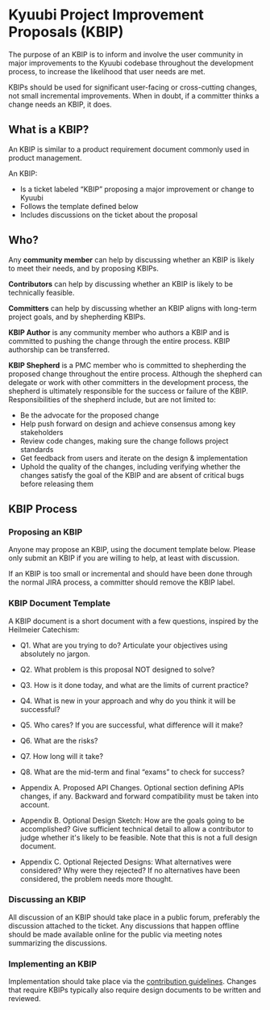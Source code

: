 # Kyuubi Project Improvement Proposals (KBIP)

The purpose of an KBIP is to inform and involve the user community in major improvements to the Kyuubi codebase throughout the development process, to increase the likelihood that user needs are met.

KBIPs should be used for significant user-facing or cross-cutting changes, not small incremental improvements. When in doubt, if a committer thinks a change needs an KBIP, it does.

## What is a KBIP?

An KBIP is similar to a product requirement document commonly used in product management.

An KBIP:

- Is a ticket labeled “KBIP” proposing a major improvement or change to Kyuubi
- Follows the template defined below
- Includes discussions on the ticket about the proposal

## Who?

Any **community member** can help by discussing whether an KBIP is likely to meet their needs, and by proposing KBIPs.

**Contributors** can help by discussing whether an KBIP is likely to be technically feasible.

**Committers** can help by discussing whether an KBIP aligns with long-term project goals, and by shepherding KBIPs.

**KBIP Author** is any community member who authors a KBIP and is committed to pushing the change through the entire process. KBIP authorship can be transferred.

**KBIP Shepherd** is a PMC member who is committed to shepherding the proposed change throughout the entire process. Although the shepherd can delegate or work with other committers in the development process, the shepherd is ultimately responsible for the success or failure of the KBIP. Responsibilities of the shepherd include, but are not limited to:

- Be the advocate for the proposed change
- Help push forward on design and achieve consensus among key stakeholders
- Review code changes, making sure the change follows project standards
- Get feedback from users and iterate on the design & implementation
- Uphold the quality of the changes, including verifying whether the changes satisfy the goal of the KBIP and are absent of critical bugs before releasing them

## KBIP Process
### Proposing an KBIP

Anyone may propose an KBIP, using the document template below. Please only submit an KBIP if you are willing to help, at least with discussion.

If an KBIP is too small or incremental and should have been done through the normal JIRA process, a committer should remove the KBIP label.

### KBIP Document Template

A KBIP document is a short document with a few questions, inspired by the Heilmeier Catechism:

- Q1. What are you trying to do? Articulate your objectives using absolutely no jargon.

- Q2. What problem is this proposal NOT designed to solve?

- Q3. How is it done today, and what are the limits of current practice?

- Q4. What is new in your approach and why do you think it will be successful?

- Q5. Who cares? If you are successful, what difference will it make?

- Q6. What are the risks?

- Q7. How long will it take?

- Q8. What are the mid-term and final “exams” to check for success?

- Appendix A. Proposed API Changes. Optional section defining APIs changes, if any. Backward and forward compatibility must be taken into account.

- Appendix B. Optional Design Sketch: How are the goals going to be accomplished? Give sufficient technical detail to allow a contributor to judge whether it's likely to be feasible. Note that this is not a full design document.

- Appendix C. Optional Rejected Designs: What alternatives were considered? Why were they rejected? If no alternatives have been considered, the problem needs more thought.

### Discussing an KBIP

All discussion of an KBIP should take place in a public forum, preferably the discussion attached to the ticket. Any discussions that happen offline should be made available online for the public via meeting notes summarizing the discussions.

### Implementing an KBIP

Implementation should take place via the [contribution guidelines](./contributions.md). Changes that require KBIPs typically also require design documents to be written and reviewed.
